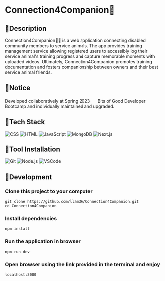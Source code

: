 # Connection4Companion🐶
## 🌲Description
Connection4Companion🐕‍🦺 is a web application connecting disabled community members to service animals.
The app provides training management service allowing registered users to accessibly log their service animal's training progress and capture memorable moments with uploaded videos. Ultimately, Connection4Companion promotes training documentation and fosters companionship between owners and their best service animal friends.

## 🌲Notice
Developed collaboratively at Spring 2023 <img src="https://media.licdn.com/dms/image/C560BAQH48YDmA2vrnQ/company-logo_200_200/0/1562726982964?e=2147483647&v=beta&t=eEWlQ8MG9Cif-9vPcDPZLg0nNsQF_JitXetDkK7qjUg" width="17"/> Bits of Good Developer Bootcamp and individually maintained and upgraded.

## 🌲Tech Stack
![CSS](https://img.shields.io/badge/css-a?style=for-the-badge&logo=css3&logoColor=white&color=1572B6)
![HTML](https://img.shields.io/badge/html-a?style=for-the-badge&logo=html5&logoColor=white&color=E34F26)
![JavaScript](https://img.shields.io/badge/javascript-a?style=for-the-badge&logo=javascript&logoColor=F7DF1E&color=231F40)
![MongoDB](https://img.shields.io/badge/MongoDB-a?style=for-the-badge&logo=mongodb&logoColor=white&color=47A248)
![Next.js](https://img.shields.io/badge/next.js-nextdotjs?style=for-the-badge&logo=next.js&logoColor=white&color=000000)

## 🌲Tool Installation
![Git](https://img.shields.io/badge/git-a?style=for-the-badge&logo=git&logoColor=white&color=F05032)
![Node.js](https://img.shields.io/badge/node.js-nodedotjs.svg?style=for-the-badge&logo=node.js&logoColor=white&color=339933)
![VSCode](https://img.shields.io/badge/vscode-a?style=for-the-badge&logo=visualstudiocode&logoColor=white&color=007ACC)

## 🌲Development
### Clone this project to your computer
```
git clone https://github.com/llam36/Connection4Companion.git
cd Connection4Companion
```
### Install dependencies
```
npm install
```
### Run the application in browser
```
npm run dev
```
### Open browser using the link provided in the terminal and enjoy
```
localhost:3000
```

